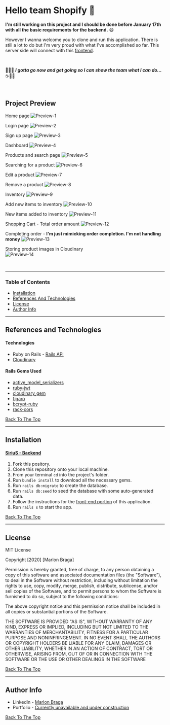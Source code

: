 # Hello team Shopify :wave:

__I'm still working on this project and I should be done before January 17th with all the basic requirements for the backend.__ :smile:

However I wanna welcome you to clone and run this application. There is still a lot to do but I'm very proud with what I've accomplished so far. 
This server side will connect with this [frontend](https://github.com/mrdbrg/Shopify-frontend).

<br />

:running_man::dash: ___I gotta go now and get going so I can show the team what I can do...___ :coffee::technologist:

<br />

## Project Preview 

Home page
![Preview-1](https://res.cloudinary.com/dloh9txdc/image/upload/v1610680028/General%20Projects/Screen_Shot_2021-01-14_at_10.01.25_PM_zuydvb.png)

Login page
![Preview-2](https://res.cloudinary.com/dloh9txdc/image/upload/v1610680028/General%20Projects/Screen_Shot_2021-01-14_at_10.02.20_PM_wke99n.png)

Sign up page
![Preview-3](https://res.cloudinary.com/dloh9txdc/image/upload/v1610680029/General%20Projects/Screen_Shot_2021-01-14_at_10.02.31_PM_wnjh7g.png)

Dashboard
![Preview-4](https://res.cloudinary.com/dloh9txdc/image/upload/v1610947481/General%20Projects/Screen_Shot_2021-01-18_at_12.15.01_AM_irevzl.png)

Products and search page
![Preview-5](https://res.cloudinary.com/dloh9txdc/image/upload/v1610947481/General%20Projects/Screen_Shot_2021-01-18_at_12.15.16_AM_cpshrg.png)

Searching for a product
![Preview-6](https://res.cloudinary.com/dloh9txdc/image/upload/v1610947482/General%20Projects/Screen_Shot_2021-01-18_at_12.15.30_AM_nas791.png)

Edit a product
![Preview-7](https://res.cloudinary.com/dloh9txdc/image/upload/v1610947482/General%20Projects/Screen_Shot_2021-01-18_at_12.21.13_AM_glyswf.png)

Remove a product
![Preview-8](https://res.cloudinary.com/dloh9txdc/image/upload/v1610947482/General%20Projects/Screen_Shot_2021-01-18_at_12.21.04_AM_ovzrk6.png)

Inventory
![Preview-9](https://res.cloudinary.com/dloh9txdc/image/upload/v1610947482/General%20Projects/Screen_Shot_2021-01-18_at_12.15.40_AM_aep9pu.png)

Add new items to inventory
![Preview-10](https://res.cloudinary.com/dloh9txdc/image/upload/v1610947481/General%20Projects/Screen_Shot_2021-01-18_at_12.20.36_AM_uosrxj.png)

New items added to inventory
![Preview-11](https://res.cloudinary.com/dloh9txdc/image/upload/v1610947481/General%20Projects/Screen_Shot_2021-01-18_at_12.19.57_AM_cgoprs.png)

Shopping Cart - Total order amount
![Preview-12](https://res.cloudinary.com/dloh9txdc/image/upload/v1610947481/General%20Projects/Screen_Shot_2021-01-18_at_12.22.00_AM_hwwb0h.png)

Completing order - __I'm just mimicking order completion. I'm not handling money__
![Preview-13](https://res.cloudinary.com/dloh9txdc/image/upload/v1610947481/General%20Projects/Screen_Shot_2021-01-18_at_12.22.10_AM_yevlcw.png)

Storing product images in Cloudinary <br />
![Preview-14](https://res.cloudinary.com/dloh9txdc/image/upload/v1610947481/General%20Projects/Screen_Shot_2021-01-18_at_12.23.29_AM_tlfqxn.png)

<br />

---

### Table of Contents

- [Installation](#installation)
- [References And Technologies](#references-and-technologies)
- [License](#license)
- [Author Info](#author-info)

---

## References and Technologies

#### Technologies

- Ruby on Rails - [Rails API](https://guides.rubyonrails.org/api_app.html)
- [Cloudinary](https://cloudinary.com/)

#### Rails Gems Used

- [active_model_serializers](https://github.com/rails-api/active_model_serializers)
- [ruby-jwt](https://github.com/jwt/ruby-jwt)
- [cloudinary_gem](https://github.com/cloudinary/cloudinary_gem)
- [figaro](https://github.com/laserlemon/figaro)
- [bcrypt-ruby](https://github.com/codahale/bcrypt-ruby)
- [rack-cors](https://github.com/cyu/rack-cors)

[Back To The Top](#sirius)

---

## Installation

#### [SiriuS - Backend](https://github.com/mrdbrg/SiriuS-backend)

1. Fork this pository.
1. Clone this repository onto your local machine.
1. From your terminal `cd` into the project's folder.
1. Run `bundle install` to download all the necessary gems.
1. Run `rails db:migrate` to create the database.
1. Run `rails db:seed` to seed the database with some auto-generated data.
1. Follow the instructions for the [front-end portion](https://github.com/mrdbrg/SiriuS-frontend) of this application. 
1. Run `rails s` to start the app.

[Back To The Top](#sirius)

---

## License

MIT License

Copyright [2020] [Marlon Braga]

Permission is hereby granted, free of charge, to any person obtaining a copy of this software and associated documentation files (the "Software"), to deal in the Software without restriction, including without limitation the rights to use, copy, modify, merge, publish, distribute, sublicense, and/or sell copies of the Software, and to permit persons to whom the Software is furnished to do so, subject to the following conditions:

The above copyright notice and this permission notice shall be included in all copies or substantial portions of the Software.

THE SOFTWARE IS PROVIDED "AS IS", WITHOUT WARRANTY OF ANY KIND, EXPRESS OR IMPLIED, INCLUDING BUT NOT LIMITED TO THE WARRANTIES OF MERCHANTABILITY, FITNESS FOR A PARTICULAR PURPOSE AND NONINFRINGEMENT. IN NO EVENT SHALL THE AUTHORS OR COPYRIGHT HOLDERS BE LIABLE FOR ANY CLAIM, DAMAGES OR OTHER LIABILITY, WHETHER IN AN ACTION OF CONTRACT, TORT OR OTHERWISE, ARISING FROM, OUT OF OR IN CONNECTION WITH THE SOFTWARE OR THE USE OR OTHER DEALINGS IN THE SOFTWARE

[Back To The Top](#sirius)

---

## Author Info

- LinkedIn - [Marlon Braga](https://www.linkedin.com/in/marlon-braga/)
- Portfolio - [Currently unavailable and under construction](https://www.youtube.com/watch?v=oHg5SJYRHA0&ab_channel=cotter548)

[Back To The Top](#sirius)

